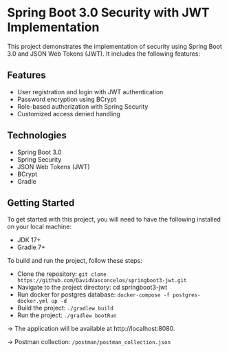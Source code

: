# Spring Boot 3.0 Security with JWT Implementation
This project demonstrates the implementation of security using Spring Boot 3.0 and JSON Web Tokens (JWT). It includes the following features:

## Features
* User registration and login with JWT authentication
* Password encryption using BCrypt
* Role-based authorization with Spring Security
* Customized access denied handling

## Technologies
* Spring Boot 3.0
* Spring Security
* JSON Web Tokens (JWT)
* BCrypt
* Gradle

## Getting Started
To get started with this project, you will need to have the following installed on your local machine:

* JDK 17+
* Gradle 7+


To build and run the project, follow these steps:

* Clone the repository: `git clone https://github.com/DavidVasconcelos/springboot3-jwt.git`
* Navigate to the project directory: cd springboot3-jwt
* Run docker for postgres database: `docker-compose -f postgres-docker.yml up -d`
* Build the project: `./gradlew build`
* Run the project: `./gradlew bootRun`

-> The application will be available at http://localhost:8080.

-> Postman collection: `/postman/postman_collection.json`
